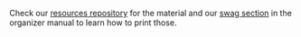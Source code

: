 Check our [resources repository](https://github.com/DjangoGirls/resources/) for the material and our [swag section](http://organize.djangogirls.org/logistics/swag.html) in the organizer manual to learn how to print those.